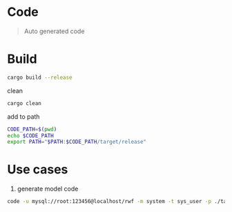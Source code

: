 # Code 
> Auto generated code

# Build

```bash
cargo build --release
```

clean

```bash
cargo clean
```

add to path

```bash
CODE_PATH=$(pwd)
echo $CODE_PATH
export PATH="$PATH:$CODE_PATH/target/release"
```

# Use cases

1. generate model code

```bash
code -u mysql://root:123456@localhost/rwf -m system -t sys_user -p ./target/ --prefix sys_
```